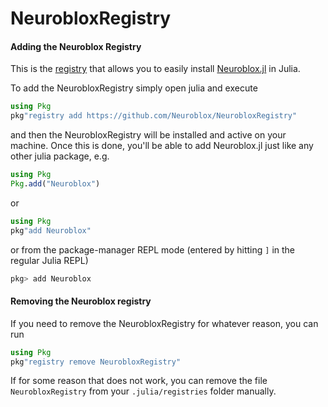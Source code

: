 # NeurobloxRegistry

#### Adding the Neuroblox Registry

This is the [registry](https://pkgdocs.julialang.org/v1/registries/) that allows you to easily install [Neuroblox.jl](https://github.com/Neuroblox/Neuroblox.jl) in Julia.

To add the NeurobloxRegistry simply open julia and execute

``` julia
using Pkg
pkg"registry add https://github.com/Neuroblox/NeurobloxRegistry"
```

and then the NeurobloxRegistry will be installed and active on your machine. Once this is done, you'll be able to add Neuroblox.jl just like any other julia package, e.g.

``` julia
using Pkg
Pkg.add("Neuroblox")
```
or
``` julia
using Pkg
pkg"add Neuroblox"
```
or from the package-manager REPL mode (entered by hitting `]` in the regular Julia REPL)
``` julia
pkg> add Neuroblox
```


#### Removing the Neuroblox registry

If you need to remove the NeurobloxRegistry for whatever reason, you can run

``` julia
using Pkg
pkg"registry remove NeurobloxRegistry"
```

If for some reason that does not work, you can remove the file `NeurobloxRegistry` from your `.julia/registries` folder manually. 
